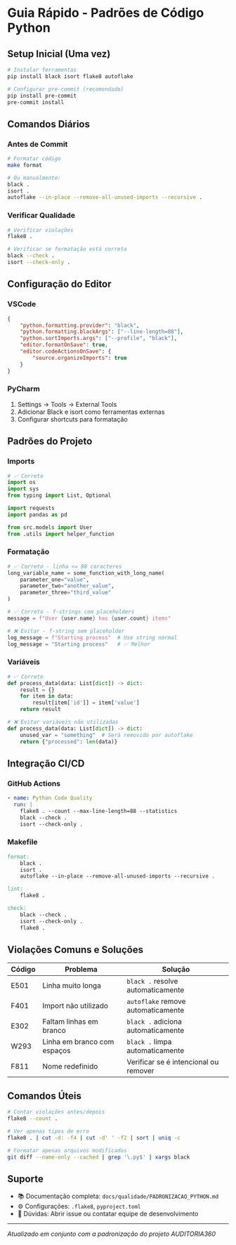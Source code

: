 # Guia Rápido - Padrões de Código Python

## Setup Inicial (Uma vez)

```bash
# Instalar ferramentas
pip install black isort flake8 autoflake

# Configurar pre-commit (recomendado)
pip install pre-commit
pre-commit install
```

## Comandos Diários

### Antes de Commit
```bash
# Formatar código
make format

# Ou manualmente:
black .
isort .
autoflake --in-place --remove-all-unused-imports --recursive .
```

### Verificar Qualidade
```bash
# Verificar violações
flake8 .

# Verificar se formatação está correta
black --check .
isort --check-only .
```

## Configuração do Editor

### VSCode
```json
{
    "python.formatting.provider": "black",
    "python.formatting.blackArgs": ["--line-length=88"],
    "python.sortImports.args": ["--profile", "black"],
    "editor.formatOnSave": true,
    "editor.codeActionsOnSave": {
        "source.organizeImports": true
    }
}
```

### PyCharm
1. Settings → Tools → External Tools
2. Adicionar Black e isort como ferramentas externas
3. Configurar shortcuts para formatação

## Padrões do Projeto

### Imports
```python
# ✅ Correto
import os
import sys
from typing import List, Optional

import requests
import pandas as pd

from src.models import User
from .utils import helper_function
```

### Formatação
```python
# ✅ Correto - linha <= 88 caracteres
long_variable_name = some_function_with_long_name(
    parameter_one="value",
    parameter_two="another_value",
    parameter_three="third_value"
)

# ✅ Correto - f-strings com placeholders
message = f"User {user.name} has {user.count} items"

# ❌ Evitar - f-string sem placeholder
log_message = f"Starting process"  # Use string normal
log_message = "Starting process"   # ✅ Melhor
```

### Variáveis
```python
# ✅ Correto
def process_data(data: List[dict]) -> dict:
    result = {}
    for item in data:
        result[item['id']] = item['value']
    return result

# ❌ Evitar variáveis não utilizadas
def process_data(data: List[dict]) -> dict:
    unused_var = "something"  # Será removido por autoflake
    return {"processed": len(data)}
```

## Integração CI/CD

### GitHub Actions
```yaml
- name: Python Code Quality
  run: |
    flake8 . --count --max-line-length=88 --statistics
    black --check .
    isort --check-only .
```

### Makefile
```makefile
format:
	black .
	isort .
	autoflake --in-place --remove-all-unused-imports --recursive .

lint:
	flake8 .

check:
	black --check .
	isort --check-only .
	flake8 .
```

## Violações Comuns e Soluções

| Código | Problema | Solução |
|--------|----------|---------|
| E501 | Linha muito longa | `black .` resolve automaticamente |
| F401 | Import não utilizado | `autoflake` remove automaticamente |
| E302 | Faltam linhas em branco | `black .` adiciona automaticamente |
| W293 | Linha em branco com espaços | `black .` limpa automaticamente |
| F811 | Nome redefinido | Verificar se é intencional ou remover |

## Comandos Úteis

```bash
# Contar violações antes/depois
flake8 --count .

# Ver apenas tipos de erro
flake8 . | cut -d: -f4 | cut -d' ' -f2 | sort | uniq -c

# Formatar apenas arquivos modificados
git diff --name-only --cached | grep '\.py$' | xargs black
```

## Suporte

- 📚 Documentação completa: `docs/qualidade/PADRONIZACAO_PYTHON.md`
- ⚙️ Configurações: `.flake8`, `pyproject.toml`
- 🤝 Dúvidas: Abrir issue ou contatar equipe de desenvolvimento

---
*Atualizado em conjunto com a padronização do projeto AUDITORIA360*